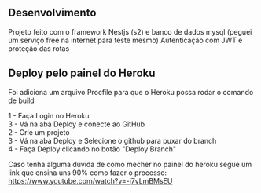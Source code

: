## Desenvolvimento

Projeto feito com o framework Nestjs (s2) e banco de dados mysql (peguei um serviço free na internet para teste mesmo)
Autenticação com JWT e proteção das rotas

## Deploy pelo painel do Heroku

Foi adiciona um arquivo Procfile para que o Heroku possa rodar o comando de build<br>

1 - Faça Login no Heroku<br>
3 - Vá na aba Deploy e conecte ao GitHub<br>
2 - Crie um projeto<br>
3 - Vá na aba Deploy e Selecione o github para puxar do branch<br>
4 - Faça Deploy clicando no botão "Deploy Branch"<br>

Caso tenha alguma dúvida de como mecher no painel do heroku segue um link que ensina uns 90% como fazer o processo:<br>
https://www.youtube.com/watch?v=-j7vLmBMsEU
